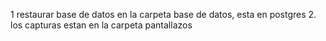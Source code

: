 1 restaurar base de datos en la carpeta base de datos, esta en postgres
2. los capturas estan en la carpeta pantallazos

